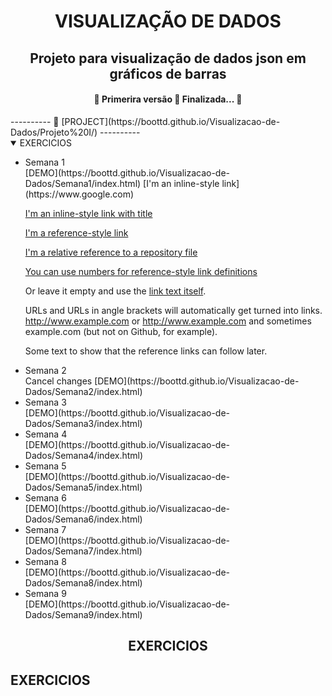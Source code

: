 <h1 align="center">VISUALIZAÇÃO DE DADOS</h1>

<h2 align="center">  Projeto para visualização de dados json em gráficos de barras</h2>
<h4 align="center"> 
	🚧  Primerira versão 🚀 Finalizada...  🚧
</h4>
----------
🌈  [PROJECT](https://boottd.github.io/Visualizacao-de-Dados/Projeto%20I/)
----------
<details open>
<summary>EXERCICIOS</summary>
<ul>
<li> Semana 1</li>
	[DEMO](https://boottd.github.io/Visualizacao-de-Dados/Semana1/index.html)
	[I'm an inline-style link](https://www.google.com)

[I'm an inline-style link with title](https://www.google.com "Google's Homepage")

[I'm a reference-style link][Arbitrary case-insensitive reference text]

[I'm a relative reference to a repository file](../blob/master/LICENSE)

[You can use numbers for reference-style link definitions][1]

Or leave it empty and use the [link text itself].

URLs and URLs in angle brackets will automatically get turned into links. 
http://www.example.com or <http://www.example.com> and sometimes 
example.com (but not on Github, for example).

Some text to show that the reference links can follow later.

[arbitrary case-insensitive reference text]: https://www.mozilla.org
[1]: http://slashdot.org
[link text itself]: http://www.reddit.com


<li> Semana 2</li>Cancel changes
	[DEMO](https://boottd.github.io/Visualizacao-de-Dados/Semana2/index.html)
<li> Semana 3</li>
	[DEMO](https://boottd.github.io/Visualizacao-de-Dados/Semana3/index.html)
<li> Semana 4</li>
	[DEMO](https://boottd.github.io/Visualizacao-de-Dados/Semana4/index.html)
<li> Semana 5</li>
	[DEMO](https://boottd.github.io/Visualizacao-de-Dados/Semana5/index.html)
<li> Semana 6</li>
	[DEMO](https://boottd.github.io/Visualizacao-de-Dados/Semana6/index.html)
<li> Semana 7</li>
	[DEMO](https://boottd.github.io/Visualizacao-de-Dados/Semana7/index.html)
<li> Semana 8</li>
	[DEMO](https://boottd.github.io/Visualizacao-de-Dados/Semana8/index.html)
<li> Semana 9</li>
	[DEMO](https://boottd.github.io/Visualizacao-de-Dados/Semana9/index.html)
</details>
<h2 align="center">EXERCICIOS</h2>

<h2>EXERCICIOS</h2>


